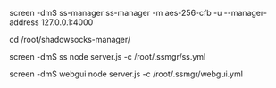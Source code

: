 screen -dmS ss-manager ss-manager -m aes-256-cfb -u --manager-address 127.0.0.1:4000

cd /root/shadowsocks-manager/

screen -dmS ss node server.js -c /root/.ssmgr/ss.yml

screen -dmS webgui node server.js -c /root/.ssmgr/webgui.yml
